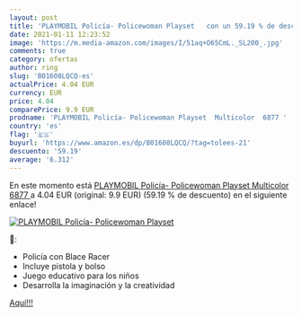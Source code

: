 ```yaml
---
layout: post
title: 'PLAYMOBIL Policía- Policewoman Playset   con un 59.19 % de descuento'
date: 2021-01-11 12:23:52
image: 'https://m.media-amazon.com/images/I/51aq+O65CmL._SL200_.jpg'
comments: true
category: ofertas
author: ring
slug: 'B01608LQCQ-es'
actualPrice: 4.04 EUR
currency: EUR
price: 4.04
comparePrice: 9.9 EUR
prodname: 'PLAYMOBIL Policía- Policewoman Playset  Multicolor  6877 '
country: 'es'
flag: '🇪🇸'
buyurl: 'https://www.amazon.es/dp/B01608LQCQ/?tag=tolees-21'
descuento: '59.19'
average: '6.312'
---
```


En este momento está [PLAYMOBIL Policía- Policewoman Playset  Multicolor  6877 ](https://www.amazon.es/dp/B01608LQCQ/?tag=tolees-21) a 4.04 EUR (original: 9.9 EUR) (59.19 %  de descuento) en el siguiente enlace!

[![PLAYMOBIL Policía- Policewoman Playset  ](https://m.media-amazon.com/images/I/51aq+O65CmL._SL200_.jpg)](https://www.amazon.es/dp/B01608LQCQ/?tag=tolees-21)

🔎:

- Policía con Blace Racer
- Incluye pistola y bolso
- Juego educativo para los niños
- Desarrolla la imaginación y la creatividad

[Aquí!!!](https://www.amazon.es/dp/B01608LQCQ/?tag=tolees-21)
